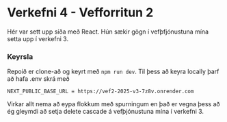 # Verkefni 4 - Vefforritun 2

Hér var sett upp síða með React. Hún sækir gögn í vefþfjónustuna mína setta upp í verkefni 3.

### Keyrsla

Repoið er clone-að og keyrt með `npm run dev`. Til þess að keyra locally þarf að hafa .env skrá með

```{md}
NEXT_PUBLIC_BASE_URL = https://vef2-2025-v3-7z8v.onrender.com
```

Virkar allt nema að eypa flokkum með spurningum en það er vegna þess að ég gleymdi að setja delete cascade á vefþjónustuna mína í verkefni 3.
